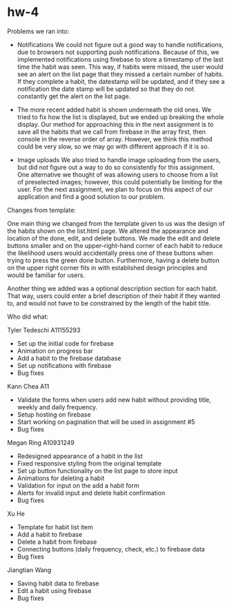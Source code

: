 # hw-4

Problems we ran into:

- Notifications
	We could not figure out a good way to handle notifications, due to browsers not supporting push notifications.  Because of this, we implemented notifications using firebase to store a timestamp of the last time the habit was seen.  This way, if habits were missed, the user would see an alert on the list page that they missed a certain number of habits.  If they complete a habit, the datestamp will be updated, and if they see a notification the date stamp will be updated so that they do not constantly get the alert on the list page.

- The more recent added habit is shown underneath the old ones. 
    We tried to fix how the list is displayed, but we ended up breaking the whole display. Our method for approaching this in the next assignment is to save all the habits that we call from firebase in the array first, then console in the reverse order of array. However, we think this method could be very slow, so we may go with different approach if it is so. 
    
- Image uploads
    We also tried to handle image uploading from the users, but did not figure out a way to do so consistently for this assignment. One alternative we thought of was allowing users to choose from a list of preselected images; however, this could potentially be limiting for the user. For the next assignment, we plan to focus on this aspect of our application and find a good solution to our problem. 
    
Changes from template:

One main thing we changed from the template given to us was the design of the habits shown on the list.html page. We altered the appearance and location of the done, edit, and delete buttons. We made the edit and delete buttons smaller and on the upper-right-hand corner of each habit to reduce the likelihood users would accidentally press one of these buttons when trying to press the green done button. Furthermore, having a delete button on the upper right corner fits in with established design principles and would be familiar for users. 

Another thing we added was a optional description section for each habit. That way, users could enter a brief description of their habit if they wanted to, and would not have to be constrained by the length of the habit title. 

Who did what:

Tyler Tedeschi A11155293
- Set up the initial code for firebase
- Animation on progress bar
- Add a habit to the firebase database
- Set up notifications with firebase
- Bug fixes

Kann Chea A11
- Validate the forms when users add new habit without providing title, weekly and daily frequency.
- Setup hosting on firebase
- Start working on pagination that will be used in assignment #5 
- Bug fixes

Megan Ring A10931249
- Redesigned appearance of a habit in the list
- Fixed responsive styling from the original template
- Set up button functionality on the list page to store input
- Animations for deleting a habit
- Validation for input on the add a habit form
- Alerts for invalid input and delete habit confirmation
- Bug fixes

Xu He
- Template for habit list item
- Add a habit to firebase
- Delete a habit from firebase
- Connecting buttons (daily frequency, check, etc.) to firebase data
- Bug fixes

Jiangtian Wang
- Saving habit data to firebase
- Edit a habit using firebase
- Bug fixes